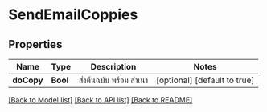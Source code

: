 # SendEmailCoppies

## Properties
Name | Type | Description | Notes
------------ | ------------- | ------------- | -------------
**doCopy** | **Bool** | ส่งต้นฉบับ พร้อม สำเนา | [optional] [default to true]

[[Back to Model list]](../README.md#documentation-for-models) [[Back to API list]](../README.md#documentation-for-api-endpoints) [[Back to README]](../README.md)


